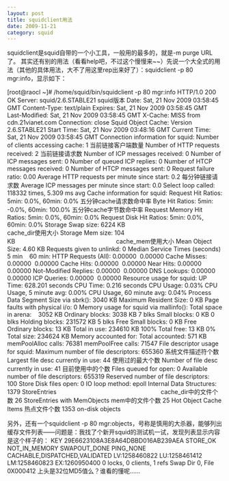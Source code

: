 ```yaml
---
layout: post
title: squidclient用法
date: 2009-11-21
category: squid
---
```


squidclient是squid自带的一个小工具，一般用的最多的，就是-m purge URL了。
其实还有别的用法（看看help吧，不过这个慢慢来~~）先说一个大全式的用法（其他的具体用法，大不了用这里rep出来好了）：squidclient -p 80 mgr:info，显示如下：

[root@raocl ~]# /home/squid/bin/squidclient -p 80 mgr:info
    HTTP/1.0 200 OK
    Server:
    squid/2.6.STABLE21
    squid版本
    Date: Sat, 21 Nov 2009 03:58:45 GMT
    Content-Type: text/plain
    Expires: Sat, 21 Nov 2009 03:58:45 GMT
    Last-Modified: Sat, 21 Nov 2009 03:58:45 GMT
    X-Cache: MISS from cdn.21vianet.com
    Connection: close
    Squid Object Cache: Version 2.6.STABLE21
    Start Time: Sat, 21 Nov 2009 03:48:16 GMT
    Current Time: Sat, 21 Nov 2009 03:58:45 GMT
    Connection information for squid:
    Number of clients accessing
    cache: 1
    当前链接客户端数量
    Number of HTTP requests
    received: 2
    当前链接请求数
    Number of ICP messages
    received: 0
    Number of ICP messages
    sent: 0
    Number of queued ICP
    replies: 0
    Number of HTCP messages
    received: 0
    Number of HTCP messages
    sent: 0
    Request failure ratio:
    0.00
    Average HTTP requests per minute since
    start: 0.2
    每分钟链接请求数
    Average ICP messages per minute since
    start: 0.0
    Select loop called: 118332 times, 5.309 ms
    avg
    Cache information for squid:
    Request Hit Ratios: 5min: 0.0%,
    60min:
    0.0%
    五分钟cache请求数命中率
    Byte Hit Ratios: 5min: -0.0%,
    60min:
    100.0%
    五分钟cache字节数命中率
    Request Memory Hit Ratios: 5min:
    0.0%, 60min: 0.0%
    Request Disk Hit Ratios: 5min:
    0.0%, 60min: 0.0%
    Storage Swap size: 6224
    KB                                                         cache_dir使用大小
    Storage Mem size: 104
    KB                                                            cache_mem使用大小
    Mean Object Size: 4.60 KB
    Requests given to
    unlinkd: 0
    Median Service Times (seconds)  5
    min    60
    min:
    HTTP Requests
    (All):
    0.00000  0.00000
    Cache
    Misses:
    0.00000  0.00000
    Cache
    Hits:
    0.00000  0.00000
    Near
    Hits:
    0.00000  0.00000
    Not-Modified Replies:
    0.00000  0.00000
    DNS
    Lookups:
    0.00000  0.00000
    ICP
    Queries:
    0.00000  0.00000
    Resource usage for squid:
    UP Time: 628.201 seconds
    CPU Time: 0.216 seconds
    CPU Usage: 0.03%
    CPU Usage, 5 minute
    avg: 0.00%
    CPU Usage, 60 minute
    avg: 0.04%
    Process Data Segment Size via sbrk(): 3040
    KB
    Maximum Resident Size: 0 KB
    Page faults with physical i/o: 0
    Memory usage for squid via mallinfo():
    Total space in
    arena:    3052
    KB
    Ordinary
    blocks:
    3038
    KB
    7 blks
    Small
    blocks:
    0
    KB
    0 blks
    Holding
    blocks:
    231572
    KB
    5 blks
    Free Small
    blocks:
    0 KB
    Free Ordinary
    blocks:
    13 KB
    Total in
    use:
    234610 KB 100%
    Total
    free:
    13 KB 0%
    Total
    size:
    234624 KB
    Memory accounted for:
    Total
    accounted:
    571 KB
    memPoolAlloc calls: 76381
    memPoolFree calls: 71547
    File descriptor usage for squid:
    Maximum number of file
    descriptors:
    655360
    系统文件描述符个数
    Largest file desc currently in
    use:
    44
    使用过的最大个数
    Number of file desc currently in
    use:
    41
    目前使用中的个数
    Files queued for
    open:
    0
    Available number of file descriptors:
    655319
    Reserved number of file
    descriptors:   100
    Store Disk files
    open:
    0
    IO loop
    method:
    epoll
    Internal Data Structures:
    1379
    StoreEntries                                                              cache_dir中的文件个数
    26 StoreEntries with
    MemObjects
    mem中的文件个数
    25 Hot Object Cache
    Items
    热点文件个数
    1353 on-disk objects

另外，还有一个squidclient -p 80 mgr:objects，号称是慎用的大杀器，能够列出缓存文件列表——问题是：我找了个新开squid的测试机一试，发现列表显示内容是这个样子的：
    KEY 29E6623108A3E8A64DBBD016AB239AEA
    STORE_OK
    NOT_IN_MEMORY SWAPOUT_DONE
    PING_NONE
    CACHABLE,DISPATCHED,VALIDATED
    LV:1258460822 LU:1258461412 LM:1258460823
    EX:1260950400
    0 locks, 0 clients, 1 refs
    Swap Dir 0, File 0X000412
上头是32位MD5值么？谁看的懂呢……


